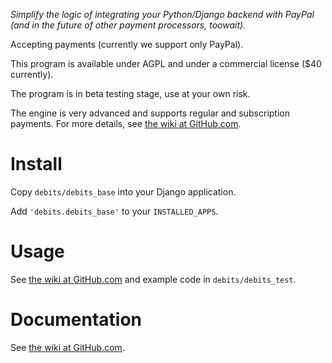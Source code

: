 _Simplify the logic of integrating your Python/Django backend with PayPal
(and in the future of other payment processors, toowait)._

Accepting payments (currently we support only PayPal).

This program is available under AGPL and under a commercial license ($40 currently).

The program is in beta testing stage, use at your own risk.

The engine is very advanced and supports regular and subscription payments.
For more details, see
[the wiki at GitHub.com](https://github.com/vporton/django-debits/wiki).

# Install

Copy `debits/debits_base` into your Django application.

Add `'debits.debits_base'` to your `INSTALLED_APPS`.

# Usage

See
[the wiki at GitHub.com](https://github.com/vporton/django-debits/wiki)
and example code in `debits/debits_test`.

# Documentation

See
[the wiki at GitHub.com](https://github.com/vporton/django-debits/wiki).